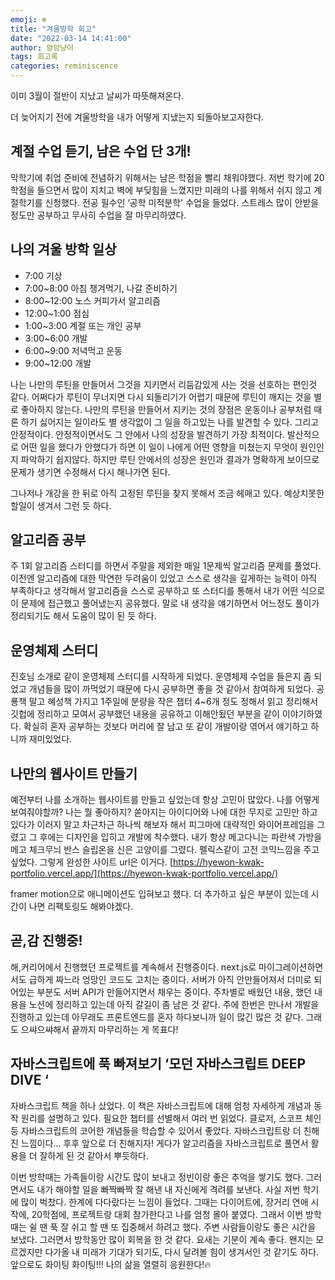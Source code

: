 ```yaml
---
emoji: ❄️
title: "겨울방학 회고"
date: "2022-03-14 14:41:00"
author: 얌얌냥이
tags: 회고록
categories: reminiscence
---
```


이미 3월이 절반이 지났고 날씨가 따뜻해져온다. 

더 늦어지기 전에 겨울방학을 내가 어떻게 지냈는지 되돌아보고자한다.

## 계절 수업 듣기, 남은 수업 단 3개!

막학기에 취업 준비에 전념하기 위해서는 남은 학점을 빨리 채워야했다. 저번 학기에 20학점을 들으면서 많이 지치고 벽에 부딪힘을 느꼈지만 미래의 나를 위해서 쉬지 않고 계절학기를 신청했다. 전공 필수인 ‘공학 미적분학' 수업을 들었다. 스트레스 많이 안받을 정도만 공부하고 무사히 수업을 잘 마무리하였다. 

 

## 나의 겨울 방학 일상

- 7:00 기상
- 7:00~8:00 아침 챙겨먹기, 나갈 준비하기
- 8:00~12:00 노스 커피가서 알고리즘
- 12:00~1:00 점심
- 1:00~3:00 계절 또는 개인 공부
- 3:00~6:00 개발
- 6:00~9:00 저녁먹고 운동
- 9:00~12:00 개발

나는 나만의 루틴을 만들어서 그것을 지키면서 리듬감있게 사는 것을 선호하는 편인것 같다. 어쩌다가 루틴이 무너지면 다시 되돌리기가 어렵기 때문에 루틴이 깨지는 것을 별로 좋아하지 않는다. 나만의 루틴을 만들어서 지키는 것의 장점은 운동이나 공부처럼 때론 하기 싫어지는 일이라도 별 생각없이 그 일을 하고있는 나를 발견할 수 있다. 그리고 안정적이다. 안정적이면서도 그 안에서 나의 성장을 발견하기 가장 최적이다. 발산적으로 어떤 일을 했다가 안했다가 하면 이 일이 나에게 어떤 영향을 미쳤는지 무엇이 원인인지 파악하기 쉽지않다. 하지만 루틴 안에서의 성장은 원인과 결과가 명확하게 보이므로 문제가 생기면 수정해서 다시 해나가면 된다. 

그나저나 개강을 한 뒤로 아직 고정된 루틴을 찾지 못해서 조금 헤매고 있다. 예상치못한 할일이 생겨서 그런 듯 하다. 

## 알고리즘 공부

주 1회 알고리즘 스터디를 하면서 주말을 제외한 매일 1문제씩 알고리즘 문제를 풀었다. 이전엔 알고리즘에 대한 막연한 두려움이 있었고 스스로 생각을 깊게하는 능력이 아직 부족하다고 생각해서 알고리즘을 스스로 공부하고 또 스터디를 통해서 내가 어떤 식으로 이 문제에 접근했고 풀어냈는지 공유했다. 말로 내 생각을 얘기하면서 어느정도 풀이가 정리되기도 해서 도움이 많이 된 듯 하다.

## 운영체제 스터디

진호님 소개로 같이 운영체제 스터디를 시작하게 되었다. 운영체제 수업을 들은지 좀 되었고 개념들을 많이 까먹었기 때문에 다시 공부하면 좋을 것 같아서 참여하게 되었다. 공룡책 말고 혜성책 가지고 1주일에 분량을 작은 챕터 4~6개 정도 정해서 읽고 정리해서 깃헙에 정리하고 모여서 공부했던 내용을 공유하고 이해안됬던 부분을 같이 이야기하였다. 확실히 혼자 공부하는 것보다 머리에 잘 남고 또 같이 개발이랑 엮어서 얘기하고 하니까 재미있었다. 

## 나만의 웹사이트 만들기

예전부터 나를 소개하는 웹사이트를 만들고 싶었는데 항상 고민이 많았다. 나를 어떻게 보여줘야할까? 나는 뭘 좋아하지? 쏟아지는 아이디어와 나에 대한 무지로 고민만 하고 있다가 이러지 말고 차근차근 하나씩 해보자 해서 피그마에 대략적인 와이어프레임을 그렸고 그 후에는 디자인을 입히고 개발에 착수했다. 내가 항상 메고다니는 파란색 가방을 메고 체크무늬 반스 슬립온을 신은 고양이를 그렸다. 펠릭스같이 고전 코믹느낌을 주고싶었다. 그렇게 완성한 사이트 url은 이거다. [https://hyewon-kwak-portfolio.vercel.app/](https://hyewon-kwak-portfolio.vercel.app/)

framer motion으로 애니메이션도 입혀보고 했다. 더 추가하고 싶은 부분이 있는데 시간이 나면 리팩토링도 해봐야겠다.

## 곧,감 진행중!

해,커리어에서 진행했던 프로젝트를 계속해서 진행중이다. next.js로 마이그레이션하면서도 급하게 짜느라 엉망인 코드도 고치는 중이다. 서버가 아직 안만들어져서 더미로 되어있는 부분도 서버 API가 만들어지면서 채우는 중이다. 주차별로 배웠던 내용, 했던 내용을 노션에 정리하고 있는데 아직 갈길이 좀 남은 것 같다. 주에 한번은 만나서 개발을 진행하고 있는데 아무래도 프론트엔드를 혼자 하다보니까 일이 많긴 많은 것 같다. 그래도 으쌰으쌰해서 끝까지 마무리하는 게 목표다!

## 자바스크립트에 푹 빠져보기 ‘모던 자바스크립트 DEEP DIVE ‘

자바스크립트 책을 하나 샀었다. 이 책은 자바스크립트에 대해 엄청 자세하게 개념과 동작 원리를 설명하고 있다. 필요한 챕터를 선별해서 여러 번 읽었다. 클로저, 스코프 체인 등 자바스크립트의 코어한 개념들을 학습할 수 있어서 좋았다. 자바스크립트랑 더 친해진 느낌이다... 후후 앞으로 더 친해지자! 게다가 알고리즘을 자바스크립트로 풀면서 활용을 더 잘하게 된 것 같아서 뿌듯하다. 

이번 방학때는 가족들이랑 시간도 많이 보내고 정빈이랑 좋은 추억을 쌓기도 했다. 그러면서도 내가 해야할 일을 빠짝빠짝 잘 해낸 내 자신에게 격려를 보낸다. 사실 저번 학기에 많이 벅찼다. 한계에 다다랐다는 느낌이 들었다. 그때는 다이어트에, 장거리 연애 시작에, 20학점에, 프로젝트랑 대회 참가한다고 나를 엄청 몰아 붙였다. 그래서 이번 방학때는 쉴 땐 푹 잘 쉬고 할 땐 또 집중해서 하려고 했다. 주변 사람들이랑도 좋은 시간을 보냈다. 그러면서 방학동안 많이 회복을 한 것 같다. 요새는 기분이 계속 좋다. 왠지는 모르겠지만 다가올 내 미래가 기대가 되기도, 다시 달려볼 힘이 생겨서인 것 같기도 하다. 앞으로도 화이팅 화이팅!!! 나의 삶을 열렬히 응원한다!🔥